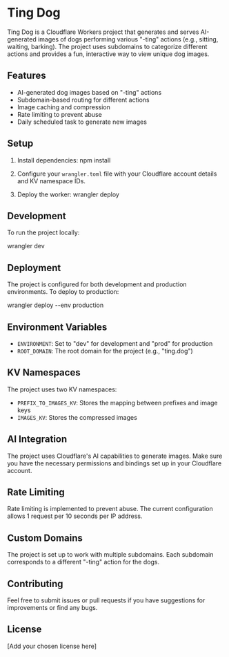 # Ting Dog

Ting Dog is a Cloudflare Workers project that generates and serves AI-generated images of dogs performing various "-ting" actions (e.g., sitting, waiting, barking). The project uses subdomains to categorize different actions and provides a fun, interactive way to view unique dog images.

## Features

- AI-generated dog images based on "-ting" actions
- Subdomain-based routing for different actions
- Image caching and compression
- Rate limiting to prevent abuse
- Daily scheduled task to generate new images

## Setup

1. Install dependencies:
   npm install

2. Configure your `wrangler.toml` file with your Cloudflare account details and KV namespace IDs.

3. Deploy the worker:
   wrangler deploy

## Development

To run the project locally:

wrangler dev

## Deployment

The project is configured for both development and production environments. To deploy to production:

wrangler deploy --env production

## Environment Variables

- `ENVIRONMENT`: Set to "dev" for development and "prod" for production
- `ROOT_DOMAIN`: The root domain for the project (e.g., "ting.dog")

## KV Namespaces

The project uses two KV namespaces:

- `PREFIX_TO_IMAGES_KV`: Stores the mapping between prefixes and image keys
- `IMAGES_KV`: Stores the compressed images

## AI Integration

The project uses Cloudflare's AI capabilities to generate images. Make sure you have the necessary permissions and bindings set up in your Cloudflare account.

## Rate Limiting

Rate limiting is implemented to prevent abuse. The current configuration allows 1 request per 10 seconds per IP address.

## Custom Domains

The project is set up to work with multiple subdomains. Each subdomain corresponds to a different "-ting" action for the dogs.

## Contributing

Feel free to submit issues or pull requests if you have suggestions for improvements or find any bugs.

## License

[Add your chosen license here]
